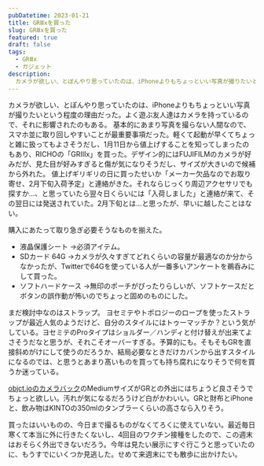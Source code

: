 ```yaml
---
pubDatetime: 2023-01-21
title: GRⅢxを買った
slug: GRⅢxを買った
featured: true
draft: false
tags:
  - GRⅢx
  - ガジェット
description:
  カメラが欲しい、とぼんやり思っていたのは、iPhoneよりもちょっといい写真が撮りたいという程度の理由だった。
---
```


カメラが欲しい、とぼんやり思っていたのは、iPhoneよりもちょっといい写真が撮りたいという程度の理由だった。よく遊ぶ友人達はカメラを持っているので、それに影響されたのもある。
基本的にあまり写真を撮らない人間なので、スマホ並に取り回しやすいことが最重要事項だった。軽くて起動が早くてちょっと雑に扱ってもよさそうだし、1月11日から値上げすることを知ってしまったのもあり、RICHOの「GRⅢx」を買った。デザイン的にはFUJIFILMのカメラが好みだが、見た目が好みすぎると傷が気になりそうだし、サイズが大きいので候補から外れた。
値上げギリギリの日に買ったせいか「メーカー欠品なのでお取り寄せ、2月下旬入荷予定」と連絡がきた。それならじっくり周辺アクセサリでも探すか…、と思っていたら翌々日くらいには「入荷しました」と連絡が来て、その翌日には発送されていた。2月下旬とは…と思ったが、早いに越したことはない。

購入にあたって取り急ぎ必要そうなものを揃えた。
- 液晶保護シート
  →必須アイテム。
- SDカード 64G
  →カメラが久々すぎてどれくらいの容量が最適なのか分からなかったが、Twitterで64Gを使っている人が一番多いアンケートを鵜呑みにして買った。  
-  ソフトハードケース
  →無印のポーチがぴったりらしいが、ソフトケースだとボタンの誤作動が怖いのでちょっと固めのものにした。 
  
まだ検討中なのはストラップ。 ヨセミテやトポロジーのロープを使ったストラップが最近人気のようだけど、自分のスタイルにはトゥーマッチか？という気がしている。ヨセミテのProタイプはショルダー／ハンディと付け替えが出来てよさそうだなと思うが、それこそオーバーすぎる。予算的にも。そもそもGRを直接斜めがけにして使うのだろうか、結局必要なときだけカバンから出すスタイルになるのでは、と思うとあまり髙いものを買っても持ち腐れになりそうで何を買うか迷っている。

<a href="https://objcts.io/collections/camera-bag/products/weekend-camera-bag-medium">objct.ioのカメラバック</a>のMediumサイズがGRとの外出にはちょうど良さそうでちょっと欲しい。汚れが気になるだろうけど白がかわいい。GRと財布とiPhoneと、飲み物はKINTOの350mlのタンブラーくらいの高さなら入りそう。

買ったはいいものの、今日まで撮るものがなくてろくに使えていない。最近毎日寒くて本当に外に行きたくないし、4回目のワクチン接種をしたので、この週末はおそらく外出できないだろう。今年は見たい展示にすぐ行こうと思っていたのに、もうすでにいくつか見逃した。せめて来週末にでも散歩に出かけたい。